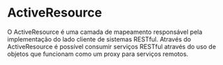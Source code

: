 # ActiveResource

O ActiveResource é uma camada de mapeamento responsável pela implementação do lado cliente de sistemas RESTful. Através do ActiveResource é possível consumir serviços RESTful através do uso de objetos que funcionam como um proxy para serviços remotos.